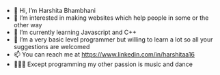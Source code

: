 - 👋 Hi, I’m Harshita Bhambhani
- 👀 I’m interested in making websites which help people in some or the other way 
- 🌱 I’m currently learning Javascript and C++
- 💞️ I’m a very basic level programmer but willing to learn a lot so all your suggestions are welcomed
- 📫 You can reach me at https://www.linkedin.com/in/harshitaa16
- 🙋🏻‍♀️ Except programming my other passion is music and dance
